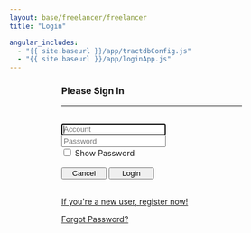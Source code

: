```yaml
---
layout: base/freelancer/freelancer
title: "Login"

angular_includes:
  - "{{ site.baseurl }}/app/tractdbConfig.js"
  - "{{ site.baseurl }}/app/loginApp.js"
---
```

<head>
<script>
    function changeType()
    {
        document.loginForm.password.type=(document.loginForm.option.value=(document.loginForm.option.value==1)?'-1':'1')=='1'?'password':'text';
    }
</script>
</head>


<div ng-app="loginApp" ng-controller="loginController">
  <div class = "container">
    <div class="wrapper">
      <form ng-submit="submitLoginForm()" id="loginForm" name="loginForm" class="form-signin">       
        <h3 class="form-signin-heading">Please Sign In</h3>
        <hr class="colorgraph"><br>
        <input class="form-control" name="account" placeholder="Account" autofocus="" required="" maxlength="20" ng-model="viewAccount" /><br/>
        <input type="password" class="form-control" name="password" placeholder="Password" required="" maxlength="24" ng-model="viewPassword" /><br/>
        <input type="checkbox" name="option" value='1' onchange="changeType()"/> Show Password <br><br>
        <button class="btn btn-small" name="Cancel" value="Cancel">Cancel</button>
        <button class="btn btn-small btn-primary" name="Login" value="Login" type="submit">Login</button><br/><br/>
        <p><a href = "/register">If you're a new user, register now!</a></p>
        <p><a href = "/forgot_password">Forgot Password?</a></p>
      </form>
    </div>
  </div>
  <style> 
    .wrapper {    
      margin-top: 20px;
      margin-bottom: 20px;
    }
    form {
      width: 320px;
      margin: 0 auto;
    }
    .btn-small {
      width:80px !important; 
      display: inline !important;
    }
  </style>
</div>

